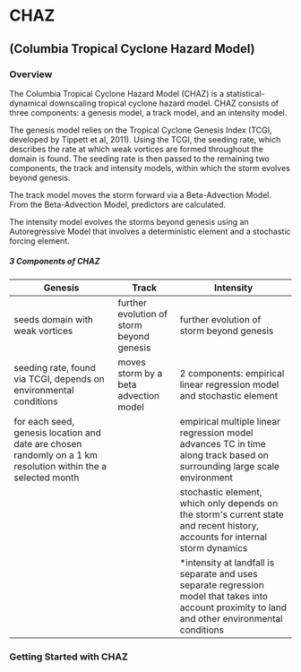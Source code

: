 # CHAZ
## (Columbia Tropical Cyclone Hazard Model)

### Overview 

The Columbia Tropical Cyclone Hazard Model (CHAZ) is a statistical-dynamical downscaling tropical cyclone hazard model. CHAZ consists of three components: a genesis model, a track model, and an intensity model. 

The genesis model relies on the Tropical Cyclone Genesis Index (TCGI, developed by Tippett et al, 2011). Using the TCGI, the seeding rate, which describes the rate at which weak vortices are formed throughout the domain is found. The seeding rate is then passed to the remaining two components, the track and intensity models, within which the storm evolves beyond genesis. 

The track model moves the storm forward via a Beta-Advection Model. From the Beta-Advection Model, predictors are calculated. 

The intensity model evolves the storms beyond genesis using an Autoregressive Model that involves a deterministic element and a stochastic forcing element. 

##### 3 Components of CHAZ
Genesis | Track | Intensity
------------ | ------------- | -------------
seeds domain with weak vortices  | further evolution of storm beyond genesis | further evolution of storm beyond genesis 
seeding rate, found via TCGI, depends on environmental conditions | moves storm by a beta advection model | 2 components: empirical linear regression model and stochastic element
for each seed, genesis location and date are chosen randomly on a 1 km resolution within the a selected month | |  empirical multiple linear regression model advances TC in time along track based on surrounding large scale environment 
 | |  |   stochastic element, which only depends on the storm's current state and recent history, accounts for internal storm dynamics 
 | |  |   *intensity at landfall is separate and uses separate regression model that takes into account proximity to land and other environmental conditions

### Getting Started with CHAZ
